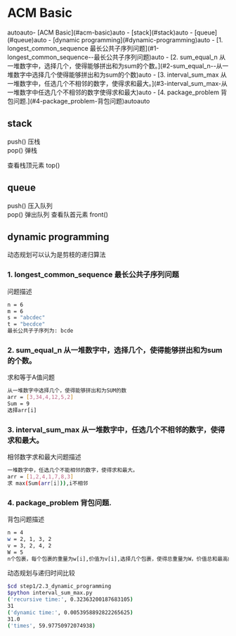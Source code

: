# ACM Basic

<!-- TOC -->autoauto- [ACM Basic](#acm-basic)auto    - [stack](#stack)auto    - [queue](#queue)auto    - [dynamic programming](#dynamic-programming)auto        - [1. longest_common_sequence  最长公共子序列问题](#1-longest_common_sequence--最长公共子序列问题)auto        - [2. sum_equal_n  从一堆数字中，选择几个，使得能够拼出和为sum的个数。](#2-sum_equal_n--从一堆数字中选择几个使得能够拼出和为sum的个数)auto        - [3. interval_sum_max 从一堆数字中，任选几个不相邻的数字，使得求和最大。](#3-interval_sum_max-从一堆数字中任选几个不相邻的数字使得求和最大)auto        - [4. package_problem 背包问题.](#4-package_problem-背包问题)autoauto<!-- /TOC -->


## stack 

push()  压栈  
pop()   弹栈

查看栈顶元素 top()

## queue 

push()  压入队列  
pop()   弹出队列
查看队首元素 front()

## dynamic programming 

动态规划可以认为是剪枝的递归算法

### 1. longest_common_sequence  最长公共子序列问题
问题描述
```bash
n = 6
m = 6
s = "abcdec"
t = "becdce"
最长公共子子序列为: bcde
```
### 2. sum_equal_n  从一堆数字中，选择几个，使得能够拼出和为sum的个数。
求和等于A值问题
```bash
从一堆数字中选择几个，使得能够拼出和为SUM的数
arr = [3,34,4,12,5,2]
Sum = 9
选择arr[i]
```

### 3. interval_sum_max 从一堆数字中，任选几个不相邻的数字，使得求和最大。

相邻数字求和最大问题描述
```bash
一堆数字中，任选几个不能相邻的数字，使得求和最大。
arr = [1,2,4,1,7,8,3]
求 max(Sum(arr[i])),i不相邻
```
### 4. package_problem 背包问题. 
背包问题描述
```bash
n = 4
w = 2, 1, 3, 2
v = 3, 2, 4, 2
W = 5
n个包裹，每个包裹的重量为w[i],价值为v[i],选择几个包裹，使得总重量为W，价值总和最高的方案
```
动态规划与递归时间比较
```bash
$cd step1/2.3_dynamic_programming
$python interval_sum_max.py 
('recursive time:', 0.32363200187683105)
31
('dynamic time:', 0.0053958892822265625)
31.0
('times', 59.97750972074938)
```
